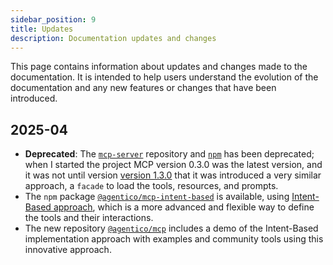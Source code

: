 ```yaml
---
sidebar_position: 9
title: Updates
description: Documentation updates and changes
---
```


This page contains information about updates and changes made to the documentation. It is intended to help users understand the evolution of the documentation and any new features or changes that have been introduced.

## 2025-04
- **Deprecated**: The [`mcp-server`](https://github.com/agentico-dev/mcp-server) repository and [`npm`](https://www.npmjs.com/package/@agentico/mcp-server) has been deprecated; when I started the project MCP version 0.3.0 was the latest version, and it was not until version [version 1.3.0](https://github.com/modelcontextprotocol/typescript-sdk/releases/tag/1.3.0) that it was introduced a very similar approach, a `facade` to load the tools, resources, and prompts.
- The `npm` package [`@agentico/mcp-intent-based`](https://www.npmjs.com/package/@agentico/mcp-intent-based) is available, using [Intent-Based approach](./intent-based-mcp), which is a more advanced and flexible way to define the tools and their interactions.
- The new repository [`@agentico/mcp`](https://www.npmjs.com/package/@agentico/mcp) includes a demo of the Intent-Based implementation approach with examples and community tools using this innovative approach.